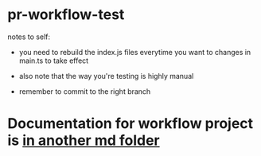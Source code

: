 # pr-workflow-test

notes to self: 

- you need to rebuild the index.js files everytime you want to changes in main.ts to take effect

- also note that the way you're testing is highly manual 

- remember to commit to the right branch 

<!-- # todo standardizing between index.js and main.ts? -->

# Documentation for workflow project is [in another md folder](./workflow-automation.md)